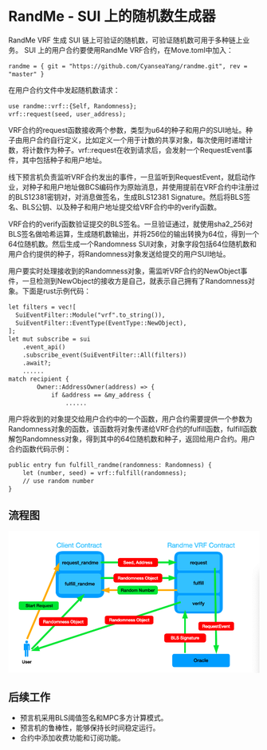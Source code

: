 # RandMe - SUI 上的随机数生成器

RandMe VRF 生成 SUI 链上可验证的随机数，可验证随机数可用于多种链上业务。
SUI 上的用户合约要使用RandMe VRF合约，在Move.toml中加入：
	
	randme = { git = "https://github.com/CyanseaYang/randme.git", rev = "master" }
在用户合约文件中发起随机数请求：
	
	use randme::vrf::{Self, Randomness};
	vrf::request(seed, user_address);
VRF合约的request函数接收两个参数，类型为u64的种子和用户的SUI地址。种子由用户合约自行定义，比如定义一个用于计数的共享对象，每次使用时递增计数，将计数作为种子。vrf::request在收到请求后，会发射一个RequestEvent事件，其中包括种子和用户地址。

线下预言机负责监听VRF合约发出的事件，一旦监听到RequestEvent，就启动作业，对种子和用户地址做BCS编码作为原始消息，并使用提前在VRF合约中注册过的BLS12381密钥对，对消息做签名，生成BLS12381 Signature。然后将BLS签名、BLS公钥、以及种子和用户地址提交给VRF合约中的verify函数。

VRF合约的verify函数验证提交的BLS签名。一旦验证通过，就使用sha2_256对BLS签名做哈希运算，生成随机数输出，并将256位的输出转换为64位，得到一个64位随机数。然后生成一个Randomness SUI对象，对象字段包括64位随机数和用户合约提供的种子，将Randomness对象发送给提交的用户SUI地址。

用户要实时处理接收到的Randomness对象，需监听VRF合约的NewObject事件，一旦检测到NewObject的接收方是自己，就表示自己拥有了Randomness对象。下面是rust示例代码：

	let filters = vec![
      SuiEventFilter::Module("vrf".to_string()),
      SuiEventFilter::EventType(EventType::NewObject),
	];
	let mut subscribe = sui
    	.event_api()
    	.subscribe_event(SuiEventFilter::All(filters))
    	.await?;
		......
 	match recipient {
     		Owner::AddressOwner(address) => {
         		if &address == &my_address {
         			...... 
用户将收到的对象提交给用户合约中的一个函数，用户合约需要提供一个参数为Randomness对象的函数，该函数将对象传递给VRF合约的fulfill函数，fulfill函数解包Randomness对象，得到其中的64位随机数和种子，返回给用户合约。用户合约函数代码示例：

	public entry fun fulfill_randme(randomness: Randomness) {
    	let (number, seed) = vrf::fulfill(randomness);
    	// use random number
	}

## 流程图
![](https://raw.githubusercontent.com/CyanseaYang/randme/master/flow.png)

## 后续工作
* 预言机采用BLS阈值签名和MPC多方计算模式。
* 预言机的鲁棒性，能够保持长时间稳定运行。
* 合约中添加收费功能和订阅功能。
